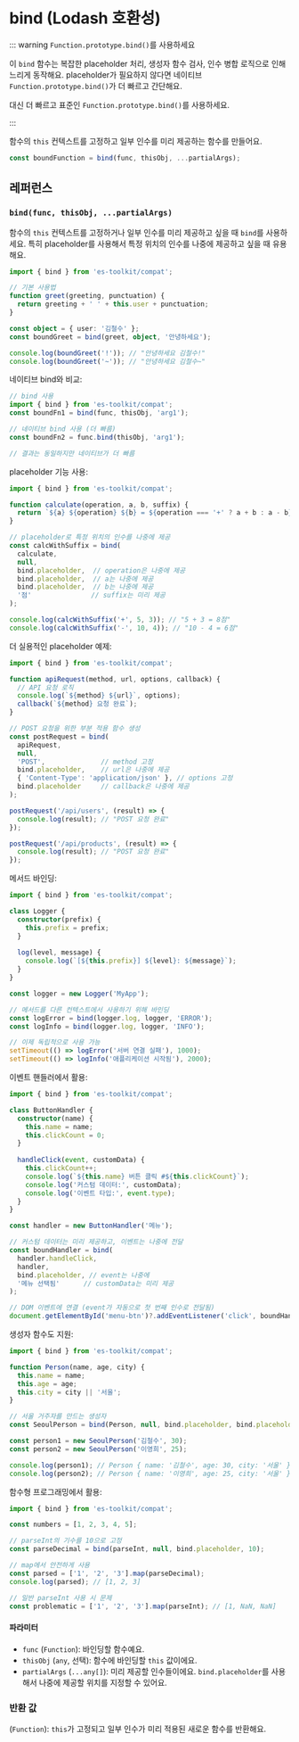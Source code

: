 # bind (Lodash 호환성)

::: warning `Function.prototype.bind()`를 사용하세요

이 `bind` 함수는 복잡한 placeholder 처리, 생성자 함수 검사, 인수 병합 로직으로 인해 느리게 동작해요. placeholder가 필요하지 않다면 네이티브 `Function.prototype.bind()`가 더 빠르고 간단해요.

대신 더 빠르고 표준인 `Function.prototype.bind()`를 사용하세요.

:::

함수의 `this` 컨텍스트를 고정하고 일부 인수를 미리 제공하는 함수를 만들어요.

```typescript
const boundFunction = bind(func, thisObj, ...partialArgs);
```

## 레퍼런스

### `bind(func, thisObj, ...partialArgs)`

함수의 `this` 컨텍스트를 고정하거나 일부 인수를 미리 제공하고 싶을 때 `bind`를 사용하세요. 특히 placeholder를 사용해서 특정 위치의 인수를 나중에 제공하고 싶을 때 유용해요.

```typescript
import { bind } from 'es-toolkit/compat';

// 기본 사용법
function greet(greeting, punctuation) {
  return greeting + ' ' + this.user + punctuation;
}

const object = { user: '김철수' };
const boundGreet = bind(greet, object, '안녕하세요');

console.log(boundGreet('!')); // "안녕하세요 김철수!"
console.log(boundGreet('~')); // "안녕하세요 김철수~"
```

네이티브 bind와 비교:

```typescript
// bind 사용
import { bind } from 'es-toolkit/compat';
const boundFn1 = bind(func, thisObj, 'arg1');

// 네이티브 bind 사용 (더 빠름)
const boundFn2 = func.bind(thisObj, 'arg1');

// 결과는 동일하지만 네이티브가 더 빠름
```

placeholder 기능 사용:

```typescript
import { bind } from 'es-toolkit/compat';

function calculate(operation, a, b, suffix) {
  return `${a} ${operation} ${b} = ${operation === '+' ? a + b : a - b}${suffix}`;
}

// placeholder로 특정 위치의 인수를 나중에 제공
const calcWithSuffix = bind(
  calculate, 
  null, 
  bind.placeholder,  // operation은 나중에 제공
  bind.placeholder,  // a는 나중에 제공
  bind.placeholder,  // b는 나중에 제공
  '점'               // suffix는 미리 제공
);

console.log(calcWithSuffix('+', 5, 3)); // "5 + 3 = 8점"
console.log(calcWithSuffix('-', 10, 4)); // "10 - 4 = 6점"
```

더 실용적인 placeholder 예제:

```typescript
import { bind } from 'es-toolkit/compat';

function apiRequest(method, url, options, callback) {
  // API 요청 로직
  console.log(`${method} ${url}`, options);
  callback(`${method} 요청 완료`);
}

// POST 요청을 위한 부분 적용 함수 생성
const postRequest = bind(
  apiRequest,
  null,
  'POST',              // method 고정
  bind.placeholder,    // url은 나중에 제공
  { 'Content-Type': 'application/json' }, // options 고정
  bind.placeholder     // callback은 나중에 제공
);

postRequest('/api/users', (result) => {
  console.log(result); // "POST 요청 완료"
});

postRequest('/api/products', (result) => {
  console.log(result); // "POST 요청 완료"
});
```

메서드 바인딩:

```typescript
import { bind } from 'es-toolkit/compat';

class Logger {
  constructor(prefix) {
    this.prefix = prefix;
  }
  
  log(level, message) {
    console.log(`[${this.prefix}] ${level}: ${message}`);
  }
}

const logger = new Logger('MyApp');

// 메서드를 다른 컨텍스트에서 사용하기 위해 바인딩
const logError = bind(logger.log, logger, 'ERROR');
const logInfo = bind(logger.log, logger, 'INFO');

// 이제 독립적으로 사용 가능
setTimeout(() => logError('서버 연결 실패'), 1000);
setTimeout(() => logInfo('애플리케이션 시작됨'), 2000);
```

이벤트 핸들러에서 활용:

```typescript
import { bind } from 'es-toolkit/compat';

class ButtonHandler {
  constructor(name) {
    this.name = name;
    this.clickCount = 0;
  }
  
  handleClick(event, customData) {
    this.clickCount++;
    console.log(`${this.name} 버튼 클릭 #${this.clickCount}`);
    console.log('커스텀 데이터:', customData);
    console.log('이벤트 타입:', event.type);
  }
}

const handler = new ButtonHandler('메뉴');

// 커스텀 데이터는 미리 제공하고, 이벤트는 나중에 전달
const boundHandler = bind(
  handler.handleClick, 
  handler, 
  bind.placeholder, // event는 나중에
  '메뉴 선택됨'      // customData는 미리 제공
);

// DOM 이벤트에 연결 (event가 자동으로 첫 번째 인수로 전달됨)
document.getElementById('menu-btn')?.addEventListener('click', boundHandler);
```

생성자 함수도 지원:

```typescript
import { bind } from 'es-toolkit/compat';

function Person(name, age, city) {
  this.name = name;
  this.age = age;
  this.city = city || '서울';
}

// 서울 거주자를 만드는 생성자
const SeoulPerson = bind(Person, null, bind.placeholder, bind.placeholder, '서울');

const person1 = new SeoulPerson('김철수', 30);
const person2 = new SeoulPerson('이영희', 25);

console.log(person1); // Person { name: '김철수', age: 30, city: '서울' }
console.log(person2); // Person { name: '이영희', age: 25, city: '서울' }
```

함수형 프로그래밍에서 활용:

```typescript
import { bind } from 'es-toolkit/compat';

const numbers = [1, 2, 3, 4, 5];

// parseInt의 기수를 10으로 고정
const parseDecimal = bind(parseInt, null, bind.placeholder, 10);

// map에서 안전하게 사용
const parsed = ['1', '2', '3'].map(parseDecimal);
console.log(parsed); // [1, 2, 3]

// 일반 parseInt 사용 시 문제
const problematic = ['1', '2', '3'].map(parseInt); // [1, NaN, NaN]
```

#### 파라미터

- `func` (`Function`): 바인딩할 함수예요.
- `thisObj` (`any`, 선택): 함수에 바인딩할 `this` 값이에요.
- `partialArgs` (`...any[]`): 미리 제공할 인수들이에요. `bind.placeholder`를 사용해서 나중에 제공할 위치를 지정할 수 있어요.

### 반환 값

(`Function`): `this`가 고정되고 일부 인수가 미리 적용된 새로운 함수를 반환해요.
